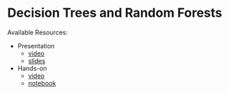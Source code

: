 # Decision Trees and Random Forests
Available Resources:
* Presentation
	* [video](https://youtu.be/Op4thnw-ig8&list=PLjai7zNYchWMJuV46s6XOIURPA3dDkooG)
	* [slides](https://github.com/jmartinezheras/2018-MachineLearning-Lectures-ESA/blob/master/3_DecisionTrees-RandomForests/3_DecisionTrees-RandomForests.pdf)
* Hands-on
	* [video](https://youtu.be/HuD6myqJcFU&list=PLjai7zNYchWMJuV46s6XOIURPA3dDkooG)
	* [notebook](https://github.com/jmartinezheras/2018-MachineLearning-Lectures-ESA/blob/master/3_DecisionTrees-RandomForests/3_bank.ipynb)
